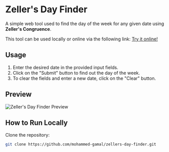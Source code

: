 # Zeller's Day Finder

A simple web tool used to find the day of the week for any given date using **Zeller's Congruence**.

This tool can be used locally or online via the following link:
[Try it online!](https://mohammed-gamal.github.io/zellers-day-finder/)

## Usage
1. Enter the desired date in the provided input fields.
2. Click on the "Submit" button to find out the day of the week.
3. To clear the fields and enter a new date, click on the "Clear" button.

## Preview
![Zeller's Day Finder Preview](https://github.com/user-attachments/assets/9cb5a540-9628-4e5c-9210-f6211c94be35)

## How to Run Locally

Clone the repository:
   ```bash
   git clone https://github.com/mohammed-gamal/zellers-day-finder.git
